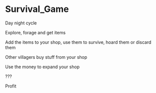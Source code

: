# Survival_Game

Day night cycle

Explore, forage and get items

Add the items to your shop, use them to survive, hoard them or discard them

Other villagers buy stuff from your shop

Use the money to expand your shop

???

Profit
